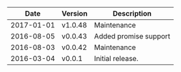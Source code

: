 | Date        | Version | Description |
| ----------- | ------- | ----------- |
| 2017-01-01  | v1.0.48 | Maintenance |
| 2016-08-05  | v0.0.43 | Added promise support |
| 2016-08-03  | v0.0.42 | Maintenance |
| 2016-03-04  | v0.0.1  | Initial release. |
